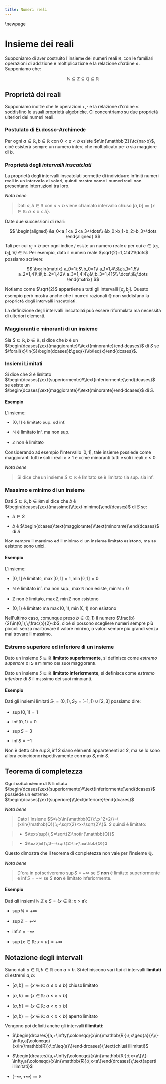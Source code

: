 ```yaml
---
title: Numeri reali
---
```


\newpage

# Insieme dei reali

Supponiamo di aver costruito l'insieme dei numeri reali $\mathbb{R}$, con le familiari operazioni di addizione e moltiplicazione e la relazione d'ordine $\leq$. Supponiamo che:

$$
\mathbb{N}\subseteq{\mathbb{Z}\subseteq{\mathbb{Q}\subseteq{\mathbb{R}}}}
$$

## Proprietà dei reali

Supponiamo inoltre che le operazioni $+,\cdot$ e la relazione d'ordine $\leq$ soddisfino le usuali proprietà algebriche. Ci concentriamo su due proprietà ulteriori dei numeri reali.

### Postulato di Eudosso-Archimede

Per ogni $a\in{\mathbb{R}},b\in{\mathbb{R}}$ con $0<a<b$ esiste $n\in{\mathbb{Z}}\tc{na>b}$, cioè esisterà sempre un numero intero che moltiplicato per $a$ sia maggiore di $b$.

### Proprietà degli *intervalli inscatolati*

La proprietà degli intervalli inscatolati permette di individuare infiniti numeri reali in un intervallo di valori, quindi mostra come i numeri reali non presentano interruzioni tra loro.

*Nota bene*

> Dati $a,b\in{\mathbb{R}}$ con $a<b$ viene chiamato intervallo chiuso $[a,b]\coloneqq\{x\in{\mathbb{R}}:\;a\leq{x\leq{b}}\}$.

Date due successioni di reali:

$$
\begin{aligned}
    &a_0<a_1<a_2<a_3<\dots\\
    &b_0>b_1>b_2>b_3>\dots
\end{aligned}
$$

Tali per cui ${a_j<b_j}$ per ogni indice $j$ esiste un numero reale $c$ per cui $c\in{[a_j,b_j]},\;\forall{j}\in{\mathbb{N}}$. Per esempio, dato il numero reale $\sqrt{2}=1,41421\dots$ possiamo scrivere:

$$
\begin{matrix}
    a_0=1\;&\;b_0=1\\
    a_1=1,4\;&\;b_1=1,5\\
    a_2=1,41\;&\;b_2=1,42\\
    a_3=1,414\;&\;b_3=1,415\\
    \dots\;&\;\dots
\end{matrix}
$$

Notiamo come $\sqrt{2}$ appartiene a tutti gli intervalli $[a_j,b_j]$. Questo esempio però mostra anche che i numeri razionali $\mathbb{Q}$ non soddisfano la proprietà degli intervalli inscatolati.

La definizione degli intervalli inscatolati può essere riformulata ma necessita di ulteriori elementi.

### Maggioranti e minoranti di un insieme

Sia $S\subseteq{\mathbb{R}},b\in{\mathbb{R}}$, si dice che $b$ è un $\begin{dcases}\text{maggiorante}\\\text{minorante}\end{dcases}$ di $S$ se $\forall{x}\in{S}\begin{dcases}b\geq{x}\\b\leq{x}\end{dcases}$.

### Insiemi Limitati

Si dice che $S$ è limitato $\begin{dcases}\text{superiormente}\\\text{inferiormente}\end{dcases}$ se esiste un $\begin{dcases}\text{maggiorante}\\\text{minorante}\end{dcases}$ di $S$.

#### Esempio

L'insieme:

- $[0,1]$ è limitato sup. ed inf.

- $\mathbb{N}$ è limitato inf. ma non sup.

- $\mathbb{Z}$ non è limitato

Considerando ad esempio l'intervallo $[0,1]$, tale insieme possiede come maggioranti tutti e soli i reali $x\geq{1}$ e come minoranti tutti e soli i reali $x\leq{0}$.

*Nota bene*

> Si dice che un insieme $S\subseteq{\mathbb{R}}$ è limitato se è limitato sia sup. sia inf.

### Massimo e minimo di un insieme

Dati $S\subseteq{\mathbb{R}},b\in{\mathbb{R}}$m si dice che $b$ è $\begin{dcases}\text{massimo}\\\text{minimo}\end{dcases}$ di $S$ se:

- $b\in{S}$

- $b$ è $\begin{dcases}\text{maggiorante}\\\text{minorante}\end{dcases}$ di $S$ 

Non sempre il massimo ed il minimo di un insieme limitato esistono, ma se esistono sono unici.

#### Esempio

L'insieme:

- $[0,1]$ è limitato, $\text{max}\,[0,1]=1,\text{min}\,[0,1]=0$

- $\mathbb{N}$ è limitato inf. ma non sup., $\text{max}\,\mathbb{N}$ non esiste, $\text{min}\,\mathbb{N}=0$

- $\mathbb{Z}$ non è limitato, $\text{max}\,\mathbb{Z},\text{min}\,\mathbb{Z}$ non esistono

- $(0,1)$ è limitato ma $\text{max}\,(0,1),\text{min}\,(0,1)$ non esistono

Nell'ultimo caso, comunque preso $b\in(0,1)$ il numero $\frac{b}{2}\in(0,1),\;\frac{b}{2}<b$, cioè si possono scegliere numeri sempre più piccoli senza mai trovare il valore minimo, o valori sempre più grandi senza mai trovare il massimo.

### Estremo superiore ed inferiore di un insieme

Dato un insieme $S\subseteq{\mathbb{R}}$ **limitato superiormente**, si definisce come *estremo superiore* di $S$ il minimo dei suoi maggioranti.

Dato un insieme $S\subseteq{\mathbb{R}}$ **limitato inferiormente**, si definisce come *estremo inferiore* di $S$ il massimo dei suoi minoranti.

#### Esempio

Dati gli insiemi limitati $S_1=(0,1),S_2=(-1,1)\cup{[2,3]}$ possiamo dire:

- $\text{sup}\,(0,1)=1$

- $\text{inf}\,(0,1)=0$

- $\text{sup}\,S=3$

- $\text{inf}\,S=-1$

Non è detto che $\text{sup}\,S,\text{inf}\,S$ siano elementi appartenenti ad $S$, ma se lo sono allora coincidono rispettivamente con $\text{max}\,S,\text{min}\,S$.

## Teorema di completezza

Ogni sottoinsieme di $\mathbb{R}$ limitato $\begin{dcases}\text{superiormente}\\\text{inferiormente}\end{dcases}$ possiede un estremo $\begin{dcases}\text{superiore}\\\text{inferiore}\end{dcases}$

*Nota bene*

> Dato l'insieme $S=\{x\in{\mathbb{Q}}:\;x^2<2\}=\{x\in{\mathbb{Q}}:\;-\sqrt{2}<x<\sqrt{2}\}$. $S$ quindi è limitato:

> - $\text{sup}\,S=\sqrt{2}\notin{\mathbb{Q}}$

> - $\text{inf}\,S=-\sqrt{2}\in{\mathbb{Q}}$

Questo dimostra che il teorema di completezza non vale per l'insieme $\mathbb{Q}$.

*Nota bene*

> D'ora in poi scriveremo $\text{sup}\,S=+\infty$ se $S$ **non** è limitato superiormente e $\text{inf}\,S=-\infty$ se $S$ **non** è limitato inferiormente.

#### Esempio

Dati gli insiemi $\mathbb{N},\mathbb{Z}$ e $S=\{x\in{\mathbb{R}}:\;x>\pi\}$:

- $\text{sup}\,\mathbb{N}=+\infty$

- $\text{sup}\,\mathbb{Z}=+\infty$

- $\text{inf}\,\mathbb{Z}=-\infty$

- $\text{sup}\,\{x\in{\mathbb{R}}:\;x>\pi\}=+\infty$

## Notazione degli intervalli

Siano dati $a\in{\mathbb{R}},b\in{\mathbb{R}}$ con $a<b$. Si definiscono vari tipi di intervalli **limitati** di estremi $a,b$:

- $[a,b]\coloneqq\{x\in{\mathbb{R}}:\;a\leq{x\leq{b}}\}\;\text{chiuso limitato}$

- $[a,b)\coloneqq\{x\in{\mathbb{R}}:\;a\leq{x<b}\}$

- $(a,b]\coloneqq\{x\in{\mathbb{R}}:\;a<x\leq{b}\}$

- $(a,b)\coloneqq\{x\in{\mathbb{R}}:\;a<x<b\}\;\text{aperto limitato}$

Vengono poi definiti anche gli intervalli **illimitati**:

- $\begin{drcases}[a,+\infty)\coloneqq\{x\in{\mathbb{R}}:\;x\geq{a}\}\\(-\infty,a]\coloneqq\{x\in{\mathbb{R}}:\;x\leq{a}\}\end{drcases}\;\text{chiusi illimitati}$

- $\begin{drcases}(a,+\infty)\coloneqq\{x\in{\mathbb{R}}:\;x>a\}\\(-\infty,a)\coloneqq\{x\in{\mathbb{R}}:\;x<a\}\end{drcases}\;\text{aperti illimitati}$

- $(-\infty,+\infty)\coloneqq\mathbb{R}$